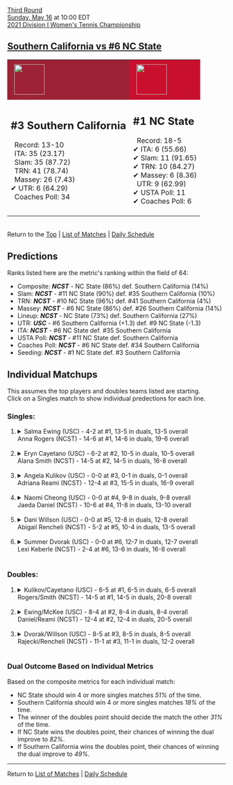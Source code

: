 [Third Round](top)  
[Sunday, May 16](../../schedule/05-16.md) at 10:00 EDT  
[2021 Division I Women's Tennis Championship](../index.md)  
## [Southern California vs #6 NC State](https://www.ncaa.com/game/5833700)  

<table><tr style="background-color: #d9d9d9 !important"><td style="background-color: #9D2235 !important"><img src="https://www.ncaa.com/sites/default/files/images/logos/schools/s/southern-california.70.png" width="70" height="70" style="padding: 8px;" /></td><td style="background-color: #C8102E !important"><img src="https://www.ncaa.com/sites/default/files/images/logos/schools/n/north-carolina-st.70.png" width="70" height="70" style="padding: 8px;" /></td></tr><tr>
<td>  

<h2>#3 Southern California</h2>  
&nbsp; Record: 13-10<br>  
&nbsp; ITA: 35 (23.17)<br>  
&nbsp; Slam: 35 (87.72)<br>  
&nbsp; TRN: 41 (78.74)<br>  
&nbsp; Massey: 26 (7.43)<br>  
&#10004; UTR: 6 (64.29)<br>  
&nbsp; Coaches Poll: 34<br>  
<br>  

</td>
<td>  

<h2>#1 NC State</h2>  
&nbsp; Record: 18-5<br>  
&#10004; ITA: 6 (55.66)<br>  
&#10004; Slam: 11 (91.65)<br>  
&#10004; TRN: 10 (84.27)<br>  
&#10004; Massey: 6 (8.36)<br>  
&nbsp; UTR: 9 (62.99)<br>  
&#10004; USTA Poll: 11<br>  
&#10004; Coaches Poll: 6<br>  
<br>  

</td>
</tr></table>  


<br>Return to the [Top](top) &#124; [List of Matches](../index.md) &#124; [Daily Schedule](../../schedule/05-16.md)

## Predictions  

Ranks listed here are the metric's ranking within the field of 64:  
- Composite: ***NCST*** - NC State (86%) def. Southern California (14%)  
- Slam: ***NCST*** - #11 NC State (90%) def. #35 Southern California (10%)  
- TRN: ***NCST*** - #10 NC State (96%) def. #41 Southern California (4%)  
- Massey: ***NCST*** - #6 NC State (86%) def. #26 Southern California (14%)  
- Lineup: ***NCST*** - NC State (73%) def. Southern California (27%)  
- UTR: ***USC*** - #6 Southern California (+1.3) def. #9 NC State (-1.3)  
- ITA: ***NCST*** - #6 NC State def. #35 Southern California  
- USTA Poll: ***NCST*** - #11 NC State def. Southern California  
- Coaches Poll: ***NCST*** - #6 NC State def. #34 Southern California  
- Seeding: ***NCST*** - #1 NC State def. #3 Southern California  

## Individual Matchups  
This assumes the top players and doubles teams listed are starting.  
Click on a Singles match to show individual predections for each line.  

### Singles:  

<ol>
<li><details>
<summary markdown="span">Salma Ewing (USC) - 4-2 at #1, 13-5 in duals, 13-5 overall<br>Anna Rogers (NCST) - 14-6 at #1, 14-6 in duals, 19-6 overall</summary>
<h4>Predictions</h4><ul>
<li>Composite: <b><i>NCST</i></b> - Rogers (79%) def. Ewing (21%)</li>  
<li>Slam: <b><i>NCST</i></b> - Rogers (86%) def. Ewing (14%)</li>  
<li>TRN: <b><i>NCST</i></b> - Rogers (74%) def. Ewing (26%)</li>  
<li>Massey: <b><i>NCST</i></b> - Rogers (83%) def. Ewing (17%)</li>  
<li>UTR: <b><i>NCST</i></b> - Rogers (71%) def. Ewing (29%)</li>  
<li>ITA: <b><i>NCST</i></b> - Rogers (48.19) def. Ewing (14.56)</li>  
</ul>
</details>&nbsp;</li>
<li><details>
<summary markdown="span">Eryn Cayetano (USC) - 6-2 at #2, 10-5 in duals, 10-5 overall<br>Alana Smith (NCST) - 14-5 at #2, 14-5 in duals, 16-8 overall</summary>
<h4>Predictions</h4><ul>
<li>Composite: <b><i>USC</i></b> - Cayetano (61%) def. Smith (39%)</li>  
<li>Slam: <b><i>USC</i></b> - Cayetano (60%) def. Smith (40%)</li>  
<li>TRN: <b><i>USC</i></b> - Cayetano (68%) def. Smith (32%)</li>  
<li>Massey: <b><i>NCST</i></b> - Smith (61%) def. Cayetano (39%)</li>  
<li>UTR: <b><i>USC</i></b> - Cayetano (78%) def. Smith (22%)</li>  
<li>ITA: <b><i>NCST</i></b> - Smith (22.32) def. Cayetano (5.85)</li>  
</ul>
</details>&nbsp;</li>
<li><details>
<summary markdown="span">Angela Kulikov (USC) - 0-0 at #3, 0-1 in duals, 0-1 overall<br>Adriana Reami (NCST) - 12-4 at #3, 15-5 in duals, 16-9 overall</summary>
<h4>Predictions</h4><ul>
<li>Composite: <b><i>NCST</i></b> - Reami (74%) def. Kulikov (26%)</li>  
<li>Slam: <b><i>NCST</i></b> - Reami (99%) def. Kulikov (1%)</li>  
<li>TRN: <b><i>NCST</i></b> - Reami (99%) def. Kulikov (1%)</li>  
<li>Massey: <b><i>USC</i></b> - Kulikov (99%) def. Reami (1%)</li>  
<li>UTR: <b><i>NCST</i></b> - Reami (99%) def. Kulikov (1%)</li>  
<li>ITA: <b><i>NCST</i></b> - Reami (4.00) def. Kulikov (0.00)</li>  
</ul>
</details>&nbsp;</li>
<li><details>
<summary markdown="span">Naomi Cheong (USC) - 0-0 at #4, 9-8 in duals, 9-8 overall<br>Jaeda Daniel (NCST) - 10-6 at #4, 11-8 in duals, 13-10 overall</summary>
<h4>Predictions</h4><ul>
<li>Composite: <b><i>USC</i></b> - Cheong (74%) def. Daniel (26%)</li>  
<li>Slam: <b><i>USC</i></b> - Cheong (82%) def. Daniel (18%)</li>  
<li>TRN: <b><i>USC</i></b> - Cheong (79%) def. Daniel (21%)</li>  
<li>Massey: <b><i>USC</i></b> - Cheong (62%) def. Daniel (38%)</li>  
<li>UTR: <b><i>USC</i></b> - Cheong (73%) def. Daniel (27%)</li>  
<li>ITA: <b><i>USC</i></b> - Cheong (4.19) def. Daniel (1.87)</li>  
</ul>
</details>&nbsp;</li>
<li><details>
<summary markdown="span">Dani Willson (USC) - 0-0 at #5, 12-8 in duals, 12-8 overall<br>Abigail Rencheli (NCST) - 5-2 at #5, 10-4 in duals, 13-5 overall</summary>
<h4>Predictions</h4><ul>
<li>Composite: <b><i>NCST</i></b> - Rencheli (60%) def. Willson (40%)</li>  
<li>Slam: <b><i>USC</i></b> - Willson (53%) def. Rencheli (47%)</li>  
<li>TRN: <b><i>NCST</i></b> - Rencheli (54%) def. Willson (46%)</li>  
<li>Massey: <b><i>NCST</i></b> - Rencheli (66%) def. Willson (34%)</li>  
<li>UTR: <b><i>NCST</i></b> - Rencheli (75%) def. Willson (25%)</li>  
<li>ITA: <b><i>NCST</i></b> - Rencheli (7.12) def. Willson (1.74)</li>  
</ul>
</details>&nbsp;</li>
<li><details>
<summary markdown="span">Summer Dvorak (USC) - 0-0 at #6, 12-7 in duals, 12-7 overall<br>Lexi Keberle (NCST) - 2-4 at #6, 13-6 in duals, 16-8 overall</summary>
<h4>Predictions</h4><ul>
<li>Composite: <b><i>NCST</i></b> - Keberle (69%) def. Dvorak (31%)</li>  
<li>Slam: <b><i>NCST</i></b> - Keberle (69%) def. Dvorak (31%)</li>  
<li>TRN: <b><i>NCST</i></b> - Keberle (67%) def. Dvorak (33%)</li>  
<li>Massey: <b><i>NCST</i></b> - Keberle (65%) def. Dvorak (35%)</li>  
<li>UTR: <b><i>NCST</i></b> - Keberle (76%) def. Dvorak (24%)</li>  
<li>ITA: <b><i>USC</i></b> - Dvorak (1.85) def. Keberle (1.71)</li>  
</ul>
</details>&nbsp;</li>
</ol>

### Doubles:  

<ol>
<li><details>
<summary markdown="span">Kulikov/Cayetano (USC) - 6-5 at #1, 6-5 in duals, 6-5 overall<br>Rogers/Smith (NCST) - 14-5 at #1, 14-5 in duals, 20-8 overall</summary>
<br>Sorry, we don't have any metrics for this match
</details>&nbsp;</li>
<li><details>
<summary markdown="span">Ewing/McKee (USC) - 8-4 at #2, 8-4 in duals, 8-4 overall<br>Daniel/Reami (NCST) - 12-4 at #2, 12-4 in duals, 20-5 overall</summary>
<br>Sorry, we don't have any metrics for this match
</details>&nbsp;</li>
<li><details>
<summary markdown="span">Dvorak/Willson (USC) - 8-5 at #3, 8-5 in duals, 8-5 overall<br>Rajecki/Rencheli (NCST) - 11-1 at #3, 11-1 in duals, 12-2 overall</summary>
<br>Sorry, we don't have any metrics for this match
</details>&nbsp;</li>
</ol>

### Dual Outcome Based on Individual Metrics  
  
Based on the composite metrics for each individual match:  
- NC State should win 4 or more singles matches *51%* of the time.  
- Southern California should win 4 or more singles matches *18%* of the time.  
- The winner of the doubles point should decide the match the other *31%* of the time.  
- If NC State wins the doubles point, their chances of winning the dual improve to *82%*.  
- If Southern California wins the doubles point, their chances of winning the dual improve to *49%*.  
  
------

Return to [List of Matches](../index.md) &#124; [Daily Schedule](../../schedule/05-16.md)  
